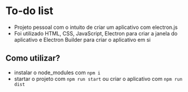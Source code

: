 # To-do list
- Projeto pessoal com o intuito de criar um aplicativo com electron.js
- Foi utilizado HTML, CSS, JavaScript, Electron para criar a janela do aplicativo e Electron Builder para criar o aplicativo em si

## Como utilizar?
- instalar o node_modules com `npm i`
- startar o projeto com  `npm run start` ou criar o aplicativo com `npm run dist`
